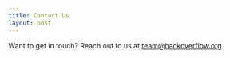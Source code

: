 ```yaml
---
title: Contact Us
layout: post
---
```


Want to get in touch? Reach out to us at [team@hackoverflow.org](mailto:team@hackoverflow.org)